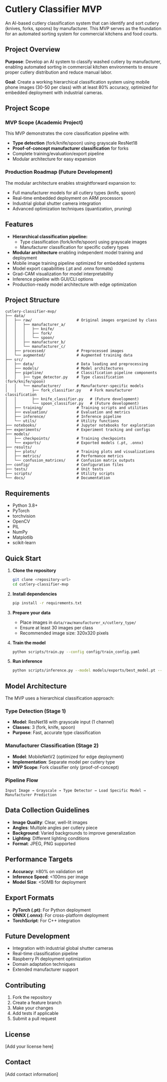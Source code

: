 # Cutlery Classifier MVP

An AI-based cutlery classification system that can identify and sort cutlery (knives, forks, spoons) by manufacturer. This MVP serves as the foundation for an automated sorting system for commercial kitchens and food courts.

## Project Overview

**Purpose**: Develop an AI system to classify washed cutlery by manufacturer, enabling automated sorting in commercial kitchen environments to ensure proper cutlery distribution and reduce manual labor.

**Goal**: Create a working hierarchical classification system using mobile phone images (30-50 per class) with at least 80% accuracy, optimized for embedded deployment with industrial cameras.

## Project Scope

### MVP Scope (Academic Project)

This MVP demonstrates the core classification pipeline with:

- **Type detection** (fork/knife/spoon) using grayscale ResNet18
- **Proof-of-concept manufacturer classification** for forks
- Complete training/evaluation/export pipeline
- Modular architecture for easy expansion

### Production Roadmap (Future Development)

The modular architecture enables straightforward expansion to:

- Full manufacturer models for all cutlery types (knife, spoon)
- Real-time embedded deployment on ARM processors
- Industrial global shutter camera integration
- Advanced optimization techniques (quantization, pruning)

## Features

- **Hierarchical classification pipeline:**
  - Type classification (fork/knife/spoon) using grayscale images
  - Manufacturer classification for specific cutlery types
- **Modular architecture** enabling independent model training and deployment
- Mobile image training pipeline optimized for embedded systems
- Model export capabilities (.pt and .onnx formats)
- Grad-CAM visualization for model interpretability
- Inference pipeline with GUI/CLI options
- Production-ready model architecture with edge optimization

## Project Structure

```
cutlery-classifier-mvp/
├── data/
│   ├── raw/                    # Original images organized by class
│   │   ├── manufacturer_a/
│   │   │   ├── knife/
│   │   │   ├── fork/
│   │   │   └── spoon/
│   │   ├── manufacturer_b/
│   │   └── manufacturer_c/
│   ├── processed/              # Preprocessed images
│   └── augmented/              # Augmented training data
├── src/
│   ├── data/                   # Data loading and preprocessing
│   ├── models/                 # Model architectures
│   ├── pipeline/               # Classification pipeline components
│   │   ├── type_detector.py    # Type classification (fork/knife/spoon)
│   │   └── manufacturer/       # Manufacturer-specific models
│   │       ├── fork_classifier.py    # Fork manufacturer classification
│   │       ├── knife_classifier.py   # (Future development)
│   │       └── spoon_classifier.py   # (Future development)
│   ├── training/               # Training scripts and utilities
│   ├── evaluation/             # Evaluation and metrics
│   ├── inference/              # Inference pipeline
│   └── utils/                  # Utility functions
├── notebooks/                  # Jupyter notebooks for exploration
├── experiments/                # Experiment tracking and configs
├── models/
│   ├── checkpoints/            # Training checkpoints
│   └── exports/                # Exported models (.pt, .onnx)
├── results/
│   ├── plots/                  # Training plots and visualizations
│   ├── metrics/                # Performance metrics
│   └── confusion_matrices/     # Confusion matrix outputs
├── config/                     # Configuration files
├── tests/                      # Unit tests
├── scripts/                    # Utility scripts
└── docs/                       # Documentation
```

## Requirements

- Python 3.8+
- PyTorch
- torchvision
- OpenCV
- PIL
- NumPy
- Matplotlib
- scikit-learn

## Quick Start

1. **Clone the repository**

   ```bash
   git clone <repository-url>
   cd cutlery-classifier-mvp
   ```

2. **Install dependencies**

   ```bash
   pip install -r requirements.txt
   ```

3. **Prepare your data**

   - Place images in `data/raw/manufacturer_x/cutlery_type/`
   - Ensure at least 30 images per class
   - Recommended image size: 320x320 pixels

4. **Train the model**

   ```bash
   python scripts/train.py --config config/train_config.yaml
   ```

5. **Run inference**
   ```bash
   python scripts/inference.py --model models/exports/best_model.pt --image path/to/test/image.jpg
   ```

## Model Architecture

The MVP uses a hierarchical classification approach:

### Type Detection (Stage 1)

- **Model**: ResNet18 with grayscale input (1 channel)
- **Classes**: 3 (fork, knife, spoon)
- **Purpose**: Fast, accurate type classification

### Manufacturer Classification (Stage 2)

- **Model**: MobileNetV2 (optimized for edge deployment)
- **Implementation**: Separate model per cutlery type
- **MVP Scope**: Fork classifier only (proof-of-concept)

### Pipeline Flow

```
Input Image → Grayscale → Type Detector → Load Specific Model → Manufacturer Prediction
```

## Data Collection Guidelines

- **Image Quality**: Clear, well-lit images
- **Angles**: Multiple angles per cutlery piece
- **Background**: Varied backgrounds to improve generalization
- **Lighting**: Different lighting conditions
- **Format**: JPEG, PNG supported

## Performance Targets

- **Accuracy**: ≥80% on validation set
- **Inference Speed**: <100ms per image
- **Model Size**: <50MB for deployment

## Export Formats

- **PyTorch (.pt)**: For Python deployment
- **ONNX (.onnx)**: For cross-platform deployment
- **TorchScript**: For C++ integration

## Future Development

- Integration with industrial global shutter cameras
- Real-time classification pipeline
- Raspberry Pi deployment optimization
- Domain adaptation techniques
- Extended manufacturer support

## Contributing

1. Fork the repository
2. Create a feature branch
3. Make your changes
4. Add tests if applicable
5. Submit a pull request

## License

[Add your license here]

## Contact

[Add contact information]
